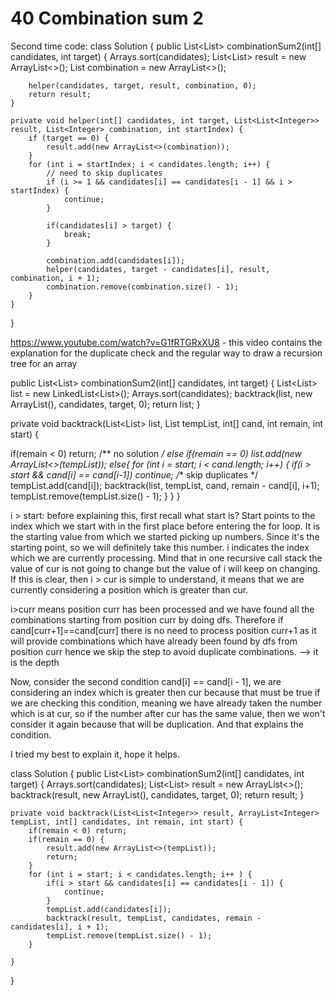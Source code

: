 # 40 Combination sum 2

Second time code:
class Solution {
    public List<List<Integer>> combinationSum2(int[] candidates, int target) {
        Arrays.sort(candidates);
        List<List<Integer>> result = new ArrayList<>();
        List<Integer> combination = new ArrayList<>();
        
        helper(candidates, target, result, combination, 0);
        return result;
    }
    
    private void helper(int[] candidates, int target, List<List<Integer>> result, List<Integer> combination, int startIndex) {
        if (target == 0) {
            result.add(new ArrayList<>(combination));
        }
        for (int i = startIndex; i < candidates.length; i++) {
            // need to skip duplicates
            if (i >= 1 && candidates[i] == candidates[i - 1] && i > startIndex) {
                continue;
            }
            
            if(candidates[i] > target) {
                break;
            }
            
            combination.add(candidates[i]);
            helper(candidates, target - candidates[i], result, combination, i + 1);
            combination.remove(combination.size() - 1);
        }
    }
}

https://www.youtube.com/watch?v=G1fRTGRxXU8  - this video contains the explanation for the duplicate check and the regular way to draw a recursion tree for an array

public List<List<Integer>> combinationSum2(int[] candidates, int target) {
   List<List<Integer>> list = new LinkedList<List<Integer>>();
   Arrays.sort(candidates);
   backtrack(list, new ArrayList<Integer>(), candidates, target, 0);
   return list;
}

private void backtrack(List<List<Integer>> list, List<Integer> tempList, int[] cand, int remain, int start) {
   
   if(remain < 0) return; /** no solution */
   else if(remain == 0) list.add(new ArrayList<>(tempList));
   else{
      for (int i = start; i < cand.length; i++) {
         if(i > start && cand[i] == cand[i-1]) continue; /** skip duplicates */
         tempList.add(cand[i]);
         backtrack(list, tempList, cand, remain - cand[i], i+1);
         tempList.remove(tempList.size() - 1);
      }
   }
}

i > start: before explaining this, first recall what start is? Start points to the index which we start with in the first place before entering the for loop. It is the starting value from which we started picking up numbers. Since it's the starting point, so we will definitely take this number. i indicates the index which we are currently processing. Mind that in one recursive call stack the value of cur is not going to change but the value of i will keep on changing. If this is clear, then i > cur is simple to understand, it means that we are currently considering a position which is greater than cur. 

i>curr means position curr has been processed and we have found all the combinations starting from position curr by doing dfs. Therefore if cand[curr+1]==cand[curr] there is no need to process position curr+1 as it will provide combinations which have already been found by dfs from position curr hence we skip the step to avoid duplicate combinations. —> it is the depth

Now, consider the second condition cand[i] == cand[i - 1], we are considering an index which is greater then cur because that must be true if we are checking this condition, meaning we have already taken the number which is at cur, so if the number after cur has the same value, then we won't consider it again because that will be duplication. And that explains the condition.

I tried my best to explain it, hope it helps.

class Solution {
    public List<List<Integer>> combinationSum2(int[] candidates, int target) {
        Arrays.sort(candidates);
        List<List<Integer>> result = new ArrayList<>();
        backtrack(result, new ArrayList<Integer>(), candidates, target, 0);
        return result;
    }
    
    private void backtrack(List<List<Integer>> result, ArrayList<Integer> tempList, int[] candidates, int remain, int start) {
        if(remain < 0) return;
        if(remain == 0) {
            result.add(new ArrayList<>(tempList));
            return;
        }
        for (int i = start; i < candidates.length; i++ ) {
            if(i > start && candidates[i] == candidates[i - 1]) {
                continue;
            }
            tempList.add(candidates[i]);
            backtrack(result, tempList, candidates, remain - candidates[i], i + 1);
            tempList.remove(tempList.size() - 1);
        }

    }
}
